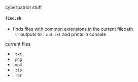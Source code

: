 cyberpatriot stuff
#### `find.sh`
- finds files with common extensions in the current filepath
    - outputs to `find.txt` and prints in console

current files
- `.txt`
- `.png`
- `.mp4`
- `.zip`
- `.rar`
